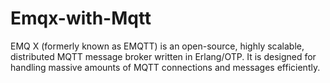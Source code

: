 # Emqx-with-Mqtt
EMQ X (formerly known as EMQTT) is an open-source, highly scalable, distributed MQTT message broker written in Erlang/OTP. It is designed for handling massive amounts of MQTT connections and messages efficiently.
